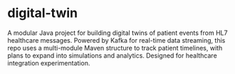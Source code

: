 # digital-twin
A modular Java project for building digital twins of patient events from HL7 healthcare messages. Powered by Kafka for real-time data streaming, this repo uses a multi-module Maven structure to track patient timelines, with plans to expand into simulations and analytics. Designed for healthcare integration experimentation.
